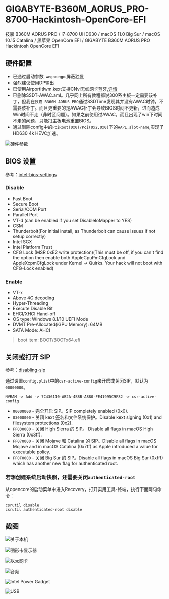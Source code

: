 # GIGABYTE-B360M_AORUS_PRO-8700-Hackintosh-OpenCore-EFI

技嘉 B360M AORUS PRO / i7-8700 UHD630 / macOS 11.0 Big Sur / macOS 10.15 Catalina / 黑苹果 OpenCore EFI / GIGABYTE B360M AORUS PRO Hackintosh OpenCore EFI

## 硬件配置

- 已通过启动参数`-wegnoegpu`屏蔽独显
- 强烈建议使用DP输出
- 已使用AirportItlwm.kext支持CNvi无线网卡蓝牙,[详情](https://github.com/OpenIntelWireless/itlwm)
- 已删除SSDT-AWAC.aml。几乎网上所有教程都说300系主板一定需要该补丁，但我在`技嘉 B360M AORUS PRO`通过SSDTime发现其并没有AWAC时钟，不需要该补丁。而且更重要的是AWAC补丁会导致BIOS时间不更新，进而造成Win时间不走（非时区问题）。如果之前使用过AWAC，而且出现了win下时间不走的问题，只能扣主板电池重置BIOS。
- 通过删除config中的`PciRoot(0x0)/Pci(0x2,0x0)`下的`AAPL,slot-name`,实现了HD630 4k HEVC加速。

![硬件参数](readme_images/硬件参数.png)

## BIOS 设置

参考：[intel-bios-settings](https://dortania.github.io/OpenCore-Install-Guide/config.plist/coffee-lake.html#intel-bios-settings)

### Disable

- Fast Boot
- Secure Boot
- Serial/COM Port
- Parallel Port
- VT-d (can be enabled if you set DisableIoMapper to YES)
- CSM
- Thunderbolt(For initial install, as Thunderbolt can cause issues if not setup correctly)
- Intel SGX
- Intel Platform Trust
- CFG Lock (MSR 0xE2 write protection)(This must be off, if you can't find the option then enable both AppleCpuPmCfgLock and AppleXcpmCfgLock under Kernel -> Quirks. Your hack will not boot with CFG-Lock enabled)

### Enable

- VT-x
- Above 4G decoding
- Hyper-Threading
- Execute Disable Bit
- EHCI/XHCI Hand-off
- OS type: Windows 8.1/10 UEFI Mode
- DVMT Pre-Allocated(iGPU Memory): 64MB
- SATA Mode: AHCI

> boot item: BOOT/BOOTx64.efi

## 关闭或打开 SIP

参考：[disabling-sip](https://dortania.github.io/OpenCore-Install-Guide/troubleshooting/extended/post-issues.html#disabling-sip)

通过设置`config.plist`中的`csr-active-config`来开启或关闭SIP，默认为`00000000`。

```shell
NVRAM -> Add -> 7C436110-AB2A-4BBB-A880-FE41995C9F82 -> csr-active-config
```

- `00000000` - 完全开启 SIP。SIP completely enabled (0x0).
- `03000000` - 关闭 kext 签名和文件系统保护。Disable kext signing (0x1) and filesystem protections (0x2).
- `FF030000` - 关闭 High Sierra 的 SIP。 Disable all flags in macOS High Sierra (0x3ff).
- `FF070000` - 关闭 Mojave 和 Catalina 的 SIP。Disable all flags in macOS Mojave and in macOS Catalina (0x7ff) as Apple introduced a value for executable policy.
- `FF0F0000` - 关闭 Big Sur 的 SIP。Disable all flags in macOS Big Sur (0xfff) which has another new flag for authenticated root.

### 若想创建系统启动快照，还需要关闭`authenticated-root`

从opencore的启动菜单中进入Recovery，打开实用工具-终端，执行下面两句命令：

```shell
csrutil disable
csrutil authenticated-root disable
```

## 截图

![关于本机](images/../readme_images/关于本机.png)

![图形卡显示器](images/../readme_images/图形卡显示器.png)

![以太网卡](images/../readme_images/以太网卡.png)

![音频](images/../readme_images/音频.png)

![Intel Power Gadget](images/../readme_images/Intel%20Power%20Gadget.png)

![USB](images/../readme_images/USB.png)
